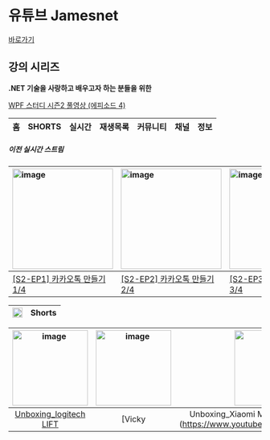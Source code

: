 # 유튜브 Jamesnet

[바로가기](https://www.youtube.com/channel/@jamesnet214)

## 강의 시리즈
**.NET 기술을 사랑하고 배우고자 하는 분들을 위한** 

[WPF 스터디 시즌2 풀영상 (에피소드 4)](#)



| 홈 | SHORTS | 실시간 | 재생목록 | 커뮤니티 | 채널 | 정보 |
|:---:|:---:|:---:|:---:|:---:|:---:|:---:|

##### 이전 실시간 스트림

| <img width="200" alt="image" src="https://user-images.githubusercontent.com/101777355/234075828-373c0acc-49c7-42bd-b019-80f000624bbf.jpg"> | <img width="200" alt="image" src="https://user-images.githubusercontent.com/101777355/234076362-801fb209-ddbc-4104-bf0d-8182ca30407b.jpg"> |<img width="200" alt="image" src="https://user-images.githubusercontent.com/101777355/234076454-77a92798-bfed-4c8d-9ae6-6f9199511b09.jpg"> |<img width="200" alt="image" src="https://user-images.githubusercontent.com/101777355/234076516-0ac8d136-ef83-474b-9bf4-eec525915f03.jpg"> |
|:---|:---|:---|:---|
| [[S2-EP1] 카카오톡 만들기1/4](https://www.youtube.com/live/XRKo7svG9-k?feature=share) | [[S2-EP2] 카카오톡 만들기2/4](https://www.youtube.com/live/9iBRBRN8pPU?feature=share) | [[S2-EP3] 카카오톡 만들기3/4](https://www.youtube.com/live/8nPgWLrhdS0?feature=share) | [[S2-EP4] 카카오톡 만들기4/4](https://www.youtube.com/live/ft9Pn_Id3-8?feature=share) |




| <img width="20" alt="image" src="https://user-images.githubusercontent.com/101777355/234078794-1e96d806-f5a0-4837-8280-19280e8b8432.png"> |Shorts|
|:---:|:---:|



| <img width="150" alt="image" src="https://user-images.githubusercontent.com/101777355/234081919-b12107d7-3150-4276-b59e-e57c633a6523.jpg"> |  <img width="150" alt="image" src="https://user-images.githubusercontent.com/101777355/234084266-3cc81fe1-feb2-41c2-b36f-56444463baec.jpg"> | <img width="150" alt="image" src="https://user-images.githubusercontent.com/101777355/234084366-8dc97f53-144a-45c3-8fc4-c205b67f9a03.jpg"> | <img width="150" alt="image" src="https://user-images.githubusercontent.com/101777355/234084518-28d1cb17-2bb1-4365-ab07-14e97d67b02d.jpg"> | <img width="150" alt="image" src="https://user-images.githubusercontent.com/101777355/234084625-caba3edb-e1ff-457b-9c8b-c8c5be964b3c.jpg"> |
|:---:|:---:|:---:|:---:|:---:|
| [Unboxing_logitech LIFT](https://www.youtube.com/shorts/qLDp0gELj2E) | [Vicky|Unboxing_Xiaomi Moniter Screen Light Bar](https://www.youtube.com/shorts/vDJAvlCdsKc) | [James|Korean SoftWare Enginner Coding Timelapse](https://www.youtube.com/shorts/oZCqmamB8LU) | [Vicky|Home Coding-Timelapse](https://www.youtube.com/shorts/GgwOKawpjqg) | [Vicky|Home Coding-Timelapse](https://www.youtube.com/shorts/1HIVsf2NlEQ) |




